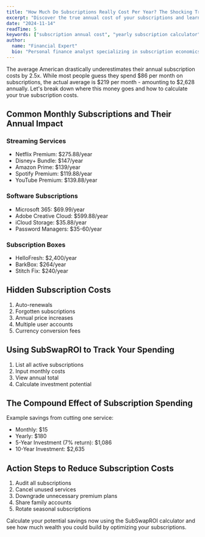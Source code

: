 ```yaml
---
title: "How Much Do Subscriptions Really Cost Per Year? The Shocking Truth"
excerpt: "Discover the true annual cost of your subscriptions and learn how to calculate your potential savings. Use our subscription cost calculator to reveal your yearly spending."
date: "2024-11-14"
readTime: 5
keywords: ["subscription annual cost", "yearly subscription calculator", "how much do subscriptions cost", "subscription spending analysis", "monthly subscription costs", "subscription budgeting", "subscription cost calculator"]
author:
  name: "Financial Expert"
  bio: "Personal finance analyst specializing in subscription economics and personal budgeting strategies."
---
```


The average American drastically underestimates their annual subscription costs by 2.5x. While most people guess they spend $86 per month on subscriptions, the actual average is $219 per month - amounting to $2,628 annually. Let's break down where this money goes and how to calculate your true subscription costs.

## Common Monthly Subscriptions and Their Annual Impact

### Streaming Services
- Netflix Premium: $275.88/year
- Disney+ Bundle: $147/year
- Amazon Prime: $139/year
- Spotify Premium: $119.88/year
- YouTube Premium: $139.88/year

### Software Subscriptions
- Microsoft 365: $69.99/year
- Adobe Creative Cloud: $599.88/year
- iCloud Storage: $35.88/year
- Password Managers: $35-60/year

### Subscription Boxes
- HelloFresh: $2,400/year
- BarkBox: $264/year
- Stitch Fix: $240/year

## Hidden Subscription Costs

1. Auto-renewals
2. Forgotten subscriptions
3. Annual price increases
4. Multiple user accounts
5. Currency conversion fees

## Using SubSwapROI to Track Your Spending

1. List all active subscriptions
2. Input monthly costs
3. View annual total
4. Calculate investment potential

## The Compound Effect of Subscription Spending

Example savings from cutting one service:
- Monthly: $15
- Yearly: $180
- 5-Year Investment (7% return): $1,086
- 10-Year Investment: $2,635

## Action Steps to Reduce Subscription Costs

1. Audit all subscriptions
2. Cancel unused services
3. Downgrade unnecessary premium plans
4. Share family accounts
5. Rotate seasonal subscriptions

Calculate your potential savings now using the SubSwapROI calculator and see how much wealth you could build by optimizing your subscriptions.
